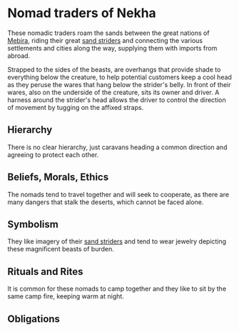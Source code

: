 # Nomad traders of Nekha
These nomadic traders roam the sands between the great nations of [Mebira](..\world\mebira\mebira.md), riding their great [sand striders](../bestiary/beasts/sand-strider) and connecting the various settlements and cities along the way, supplying them with imports from abroad. 

Strapped to the sides of the beasts, are overhangs that provide shade to everything below the creature, to help potential customers keep a cool head as they peruse the wares that hang below the strider's belly. In front of their wares, also on the underside of the creature, sits its owner and driver. A harness around the strider's head allows the driver to control the direction of movement by tugging on the affixed straps. 

## Hierarchy
There is no clear hierarchy, just caravans heading a common direction and agreeing to protect each other. 

## Beliefs, Morals, Ethics
The nomads tend to travel together and will seek to cooperate, as there are many dangers that stalk the deserts, which cannot be faced alone. 

## Symbolism
They like imagery of their [sand striders](../bestiary/beasts/sand-strider) and tend to wear jewelry depicting these magnificent beasts of burden. 

## Rituals and Rites
It is common for these nomads to camp together and they like to sit by the same camp fire, keeping warm at night. 

## Obligations
